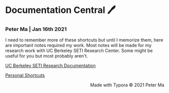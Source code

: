 

# Documentation Central 🖊

### Peter Ma | Jan 16th 2021

I need to remember more of these shortcuts but until I memorize them, here are important notes required my work. Most notes will be made for my research work with UC Berkeley SETI Research Center. Some might be useful for you but most probably aren't. 

[UC Berkeley SETI Research Documentation](berkeley/directory.html)

[Personal Shortcuts](/berkeley/directory.html)

















<div style="text-align:right">Made with Typora © 2021 Peter Ma </div>





